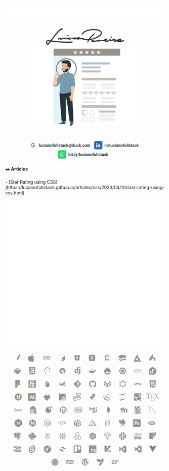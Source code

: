 <p align="center">
 <a href="https://lucianofullstack.pages.dev">
 <img src="./assets/lucianopereira.svg" alt="Luciano Pereira">
 </a>
</p>
<p align="center">
 <a href="https://lucianofullstack.pages.dev/">
 <img src="./assets/signature.svg" width="250px" alt="Luciano Pereira Signature">
 <br>
 <img src="./assets/resume.svg" height="250px" alt="Luciano Pereira Resume">
 </a>
</p>
<br>
<p align="center">
 <a href="mailto:lucianofullstack@duck.com?subject=I%20saw%20your%20GitHub%20Profilee&body=Hi,%20Luciano%20"><img height="26px" src="./assets/mail.svg" alt="mail"></a>
 <a href="https://www.linkedin.com/in/lucianofullstack"><img height="26px" src="./assets/linkedin.svg" alt="LinkedIn"></a>
 <a href="https://bit.ly/lucianofullstack"><img height="26px" src="./assets/whatsapp.svg" alt="whatsapp"></a>
</p>
<h4>✒️ Articles</h4>
<!-- BLOG-POST-LIST:START -->
- [Star Rating using CSS](https://lucianofullstack.github.io/articles/css/2023/04/10/star-rating-using-css.html)
<!-- BLOG-POST-LIST:END -->
<p align="center">
 <img src="metrics.svg" alt="GitHub Metrics">
</p>
<p align="center">&nbsp;
<a href="https://apache.org"><img height="24px" src="./assets/icons/apache.svg" alt="Apache"></a>
&nbsp;&nbsp;&nbsp;&nbsp;
<a href="https://apple.com"><img height="24px" src="./assets/icons/apple.svg" alt="Apple"></a>
&nbsp;&nbsp;&nbsp;&nbsp;&nbsp;
<a href="https://www.arduino.cc"><img height="24px" src="./assets/icons/arduino.svg" alt="Arduino"></a>
&nbsp;&nbsp;&nbsp;&nbsp;
<a href="https://www.gnu.org/software/bash"><img height="24px" src="./assets/icons/bash.svg" alt="bash"></a>
&nbsp;&nbsp;&nbsp;&nbsp;
<a href="https://bitbucket.org"><img height="24px" src="./assets/icons/bitbucket.svg" alt="Bitbucket"></a>
&nbsp;&nbsp;&nbsp;&nbsp;
<a href="https://getbootstrap.com"><img height="24px" src="./assets/icons/bootstrap.svg" alt="bootstrap"></a>
&nbsp;&nbsp;&nbsp;&nbsp;
<a href="https://www.open-std.org/jtc1/sc22/wg14"><img height="24px" src="./assets/icons/c.svg" alt="c language"></a>
&nbsp;&nbsp;&nbsp;&nbsp;
<a href="https://cakephp.org"><img height="24px" src="./assets/icons/cakephp.svg" alt="cake php"></a>
&nbsp;&nbsp;&nbsp;&nbsp;
<a href="https://cmake.org"><img height="24px" src="./assets/icons/cmake.svg" alt="c make"></a>
&nbsp;&nbsp;&nbsp;&nbsp;
<a href="https://codeigniter.com"><img height="24px" src="./assets/icons/codeigniter.svg" alt="code igniter"></a>
</p>
<p align="center">
<a href="https://coffeescript.org"><img height="24px" src="./assets/icons/coffeescript.svg" alt="coffee script"></a>
&nbsp;&nbsp;&nbsp;&nbsp;
<a href="https://www.w3.org/TR/2001/WD-css3-roadmap-20010523"><img height="24px" src="./assets/icons/css3.svg" alt="css3"></a>
&nbsp;&nbsp;&nbsp;&nbsp;
<a href="https://www.debian.org"><img height="24px" src="./assets/icons/debian.svg" alt="debian"></a>
&nbsp;&nbsp;&nbsp;&nbsp;
<a href="https://deno.land"><img height="24px" src="./assets/icons/denojs.svg" alt="denojs"></a>
&nbsp;&nbsp;&nbsp;&nbsp;
<a href="https://www.djangoproject.com"><img height="24px" src="./assets/icons/django.svg" alt="django"></a>
&nbsp;&nbsp;&nbsp;&nbsp;
<a href="https://www.docker.com"><img height="24px" src="./assets/icons/docker.svg" alt="docker"></a>
&nbsp;&nbsp;&nbsp;&nbsp;
<a href="https://www.drupal.org"><img height="24px" src="./assets/icons/drupal.svg" alt="drupal"></a>
&nbsp;&nbsp;&nbsp;&nbsp;
<a href="https://eslint.org"><img height="24px" src="./assets/icons/eslint.svg" alt="eslint"></a>
&nbsp;&nbsp;&nbsp;&nbsp;
<a href="https://expressjs.com"><img height="24px" src="./assets/icons/express.svg" alt="express"></a>
&nbsp;&nbsp;&nbsp;&nbsp;
<a href="https://getfedora.org/es"><img height="24px" src="./assets/icons/fedora.svg" alt="fedora"></a>
</p>
<p align="center">
<a href="https://www.figma.com"><img height="24px" src="./assets/icons/figma.svg" alt="figma"></a>
&nbsp;&nbsp;&nbsp;&nbsp;
<a href="https://filezilla-project.org"><img height="24px" src="./assets/icons/filezilla.svg" alt="filezilla"></a>
&nbsp;&nbsp;&nbsp;&nbsp;
<a href="https://firebase.google.com"><img height="24px" src="./assets/icons/firebase.svg" alt="firbase"></a>
&nbsp;&nbsp;&nbsp;&nbsp;
<a href="https://www.gimp.org"><img height="24px" src="./assets/icons/gimp.svg" alt="gimp"></a>
&nbsp;&nbsp;&nbsp;&nbsp;
<a href="https://git-scm.com"><img height="24px" src="./assets/icons/git.svg" alt="git"></a>
&nbsp;&nbsp;&nbsp;&nbsp;
<a href="https://github.com/lucianofullstack"><img height="24px" src="./assets/icons/github.svg" alt="github"></a>
&nbsp;&nbsp;&nbsp;&nbsp;
<a href="https://about.gitlab.com"><img height="24px" src="./assets/icons/gitlab.svg" alt="gitlab"></a>
&nbsp;&nbsp;&nbsp;&nbsp;
<a href="https://graphql.org"><img height="24px" src="./assets/icons/graphql.svg" alt="graphsql"></a>
&nbsp;&nbsp;&nbsp;&nbsp;
<a href="https://handlebarsjs.com"><img height="24px" src="./assets/icons/handlebars.svg" alt="handlebars"></a>
&nbsp;&nbsp;&nbsp;&nbsp;
<a href="https://html.spec.whatwg.org"><img height="24px" src="./assets/icons/html5.svg" alt="html5"></a>
</p>
<p align="center">&nbsp;&nbsp;
<a href="https://gohugo.io"><img height="24px" src="./assets/icons/hugo.svg" alt="hugo"></a>
&nbsp;&nbsp;&nbsp;
<a href="https://www.adobe.com/ar/products/illustrator.html"><img height="24px" src="./assets/icons/illustrator.svg" alt="illustrator"></a>
&nbsp;&nbsp;&nbsp;&nbsp;
<a href="https://inkscape.org"><img height="24px" src="./assets/icons/inkscape.svg" alt="inkscape"></a>
&nbsp;&nbsp;&nbsp;&nbsp;
<a href="https://developer.mozilla.org/en-US/docs/Web/JavaScript/Reference"><img height="24px" src="./assets/icons/javascript.svg" alt="javascript"></a>
&nbsp;&nbsp;&nbsp;&nbsp;
<a href="https://jestjs.io"><img height="24px" src="./assets/icons/jest.svg" alt="jest"></a>
&nbsp;&nbsp;&nbsp;&nbsp;
<a href="https://www.atlassian.com/es/software/jira"><img height="24px" src="./assets/icons/jira.svg" alt="jira"></a>
&nbsp;&nbsp;&nbsp;&nbsp;
<a href="https://jquery.com"><img height="24px" src="./assets/icons/jquery.svg" alt="jquery"></a>
&nbsp;&nbsp;&nbsp;&nbsp;
<a href="https://jupyter.org"><img height="24px" src="./assets/icons/jupyter.svg" alt="jupyter"></a>
&nbsp;&nbsp;&nbsp;&nbsp;
<a href="https://laravel.com"><img height="24px" src="./assets/icons/laravel.svg" alt="laravel"></a>
&nbsp;&nbsp;
<a href="https://www.latex-project.org"><img height="24px" src="./assets/icons/latex.svg" alt="latex"></a>
</p>
<p align="center">
<a href="https://lesscss.org"><img height="24px" src="./assets/icons/less.svg" alt="less"></a>
&nbsp;&nbsp;&nbsp;&nbsp;
<a href="https://www.linuxfoundation.org"><img height="24px" src="./assets/icons/linux.svg" alt="linux"></a>
&nbsp;&nbsp;&nbsp;&nbsp;
<a href="https://www.lua.org"><img height="24px" src="./assets/icons/lua.svg" alt="lua"></a>
&nbsp;&nbsp;&nbsp;&nbsp;
<a href="https://about.magento.com/Magento-Commerce.html"><img height="24px" src="./assets/icons/magento.svg" alt="magento"></a>
&nbsp;&nbsp;&nbsp;&nbsp;
<a href="https://daringfireball.net/projects/markdown"><img height="24px" src="./assets/icons/markdown.svg" alt="markdown"></a>
&nbsp;&nbsp;&nbsp;&nbsp;
<a href="https://mui.com/material-ui"><img height="24px" src="./assets/icons/materialui.svg" alt="materialui"></a>
&nbsp;&nbsp;&nbsp;&nbsp;
<a href="https://www.mongodb.com"><img height="24px" src="./assets/icons/mongodb.svg" alt="mongodb"></a>
&nbsp;&nbsp;&nbsp;&nbsp;
<a href="https://moodle.org"><img height="24px" src="./assets/icons/moodle.svg" alt="moodle"></a>
&nbsp;&nbsp;&nbsp;&nbsp;
<a href="http://freedos.org"><img height="24px" src="./assets/icons/msdos.svg" alt="msdos"></a>
&nbsp;&nbsp;&nbsp;&nbsp;
<a href="https://www.mysql.com"><img height="24px" src="./assets/icons/mysql.svg" alt="mysql"></a>
</p>
<p align="center">
<a href="https://nextjs.org"><img height="24px" src="./assets/icons/nextjs.svg" alt="nextjs"></a>
&nbsp;&nbsp;&nbsp;&nbsp;
<a href="https://nginx.org/en"><img height="24px" src="./assets/icons/nginx.svg" alt="nginx"></a>
&nbsp;&nbsp;&nbsp;&nbsp;
<a href="https://nodejs.org/en"><img height="24px" src="./assets/icons/nodejs.svg" alt="nodejs"></a>
&nbsp;&nbsp;&nbsp;&nbsp;
<a href="https://www.npmjs.com"><img height="24px" src="./assets/icons/npm.svg" alt="npm"></a>
&nbsp;&nbsp;&nbsp;&nbsp;
<a href="https://numpy.org"><img height="24px" src="./assets/icons/numpy.svg" alt="numpy"></a>
&nbsp;&nbsp;&nbsp;&nbsp;
<a href="https://nuxtjs.org"><img height="24px" src="./assets/icons/nuxtjs.svg" alt="nuxtjs"></a>
&nbsp;&nbsp;&nbsp;&nbsp;
<a href="https://pandafw.github.io/panda/index_en.html"><img height="24px" src="./assets/icons/pandas.svg" alt="pandas"></a>
&nbsp;&nbsp;&nbsp;&nbsp;
<a href="https://www.perl.org"><img height="24px" src="./assets/icons/perl.svg" alt="perl"></a>
&nbsp;&nbsp;&nbsp;&nbsp;
<a href="https://www.adobe.com/la/products/photoshop.html"><img height="24px" src="./assets/icons/photoshop.svg" alt="photoshop"></a>
&nbsp;&nbsp;&nbsp;&nbsp;
<a href="https://www.php.net"><img height="24px" src="./assets/icons/php.svg" alt="php"></a>
</p>
<p align="center"> 
<a href="https://www.postgresql.org"><img height="24px" src="./assets/icons/postgresql.svg" alt="postgresql"></a>
&nbsp;&nbsp;&nbsp;&nbsp;
<a href="https://www.python.org"><img height="24px" src="./assets/icons/python.svg" alt="python"></a>
&nbsp;&nbsp;&nbsp;&nbsp;
<a href="https://www.raspberrypi.com"><img height="24px" src="./assets/icons/raspberrypi.svg" alt="raspberry pi"></a>
&nbsp;&nbsp;&nbsp;&nbsp;
<a href="https://reactjs.org"><img height="24px" src="./assets/icons/react.svg" alt="react"></a>
&nbsp;&nbsp;&nbsp;&nbsp;
<a href="https://redux.js.org"><img height="24px" src="./assets/icons/redux.svg" alt="redux"></a>
&nbsp;&nbsp;&nbsp;&nbsp;
<a href="https://sequelize.org"><img height="24px" src="./assets/icons/sequelize.svg" alt="sequelize"></a>
&nbsp;&nbsp;&nbsp;&nbsp;
<a href="https://www.sketch.com"><img height="24px" src="./assets/icons/sketch.svg" alt="sketch"></a>
&nbsp;&nbsp;&nbsp;&nbsp;
<a href="https://slack.com"><img height="24px" src="./assets/icons/slack.svg" alt="slack"></a>
&nbsp;&nbsp;&nbsp;&nbsp;
<a href="https://www.ibm.com/spss"><img height="24px" src="./assets/icons/spss.svg" alt="spss"></a>
&nbsp;&nbsp;&nbsp;&nbsp;
<a href="https://www.sqlite.org/index.html"><img height="24px" src="./assets/icons/sqlite.svg" alt="sqlite"></a>
</p>
<p align="center">
<a href="https://subversion.apache.org"><img height="24px" src="./assets/icons/subversion.svg" alt="subversion"></a>
&nbsp;&nbsp;&nbsp;&nbsp;
<a href="https://svelte.dev"><img height="24px" src="./assets/icons/svelte.svg" alt="svelte"></a>
&nbsp;&nbsp;&nbsp;&nbsp;
<a href="https://symfony.com"><img height="24px" src="./assets/icons/symfony.svg" alt="symphony"></a>
&nbsp;&nbsp;&nbsp;&nbsp;
<a href="https://tailwindcss.com"><img height="24px" src="./assets/icons/tailwindcss.svg" alt="tailwindcss"></a>
&nbsp;&nbsp;&nbsp;&nbsp;
<a href="https://trello.com"><img height="24px" src="./assets/icons/trello.svg" alt="trello"></a>
&nbsp;&nbsp;&nbsp;&nbsp;
<a href="https://www.typescriptlang.org"><img height="24px" src="./assets/icons/typescript.svg" alt="typescript"></a>
&nbsp;&nbsp;&nbsp;&nbsp;
<a href="https://www.vim.org"><img height="24px" src="./assets/icons/vim.svg" alt="vim"></a>
&nbsp;&nbsp;&nbsp;&nbsp;
<a href="https://visualstudio.microsoft.com"><img height="24px" src="./assets/icons/visualstudio.svg" alt="visualstudio"></a>
&nbsp;&nbsp;&nbsp;&nbsp;
<a href="https://code.visualstudio.com"><img height="24px" src="./assets/icons/vscode.svg" alt="vscode"></a>
&nbsp;&nbsp;&nbsp;&nbsp;
<a href="https://vuejs.org"><img height="24px" src="./assets/icons/vuejs.svg" alt="vuejs"></a>
</p>
<p align="center">
<a href="https://webpack.js.org"><img height="24px" src="./assets/icons/webpack.svg" alt="webpack"></a>
&nbsp;&nbsp;&nbsp;&nbsp;
<a href="https://woocommerce.com"><img height="24px" src="./assets/icons/woocommerce.svg" alt="woocommerce"></a>
&nbsp;&nbsp;&nbsp;&nbsp;
<a href="https://wordpress.org"><img height="24px" src="./assets/icons/wordpress.svg" alt="wordpress"></a>
&nbsp;&nbsp;&nbsp;&nbsp;
<a href="https://www.yiiframework.com"><img height="24px" src="./assets/icons/yii.svg" alt="yii"></a>
&nbsp;&nbsp;&nbsp;&nbsp;
<a href="https://framework.zend.com"><img height="24px" src="./assets/icons/zend.svg" alt="zend"></a>
</p>
